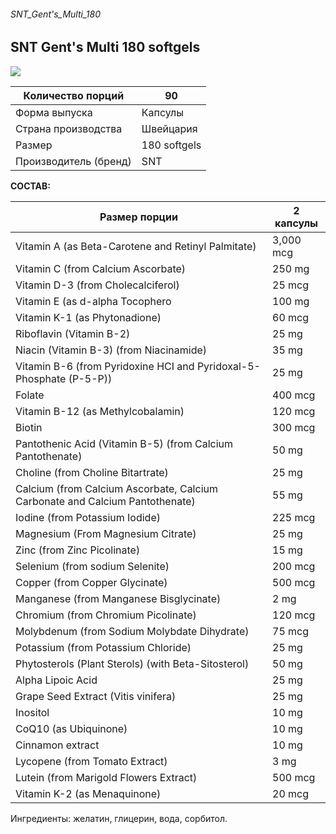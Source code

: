 ###### SNT_Gent's_Multi_180

## SNT Gent's Multi 180 softgels
![](https://telegra.ph/file/d151f6ee53d65abc807f5.jpg)

| Количество порций | 90 |
| --- | --- |
| Форма выпуска | Капсулы |
| Страна производства | Швейцария |
| Размер | 180 softgels |
| Производитель (бренд) | SNT

**СОСТАВ:**

| **Размер порции** | **2 капсулы** |
| --- | --- |
| Vitamin A (as Beta-Carotene and Retinyl Palmitate) | 3,000 mcg |
| Vitamin C (from Calcium Ascorbate) | 250 mg |
| Vitamin D-3 (from Cholecalciferol) | 25 mcg |
| Vitamin E (as d-alpha Tocophero | 100 mg |
| Vitamin K-1 (as Phytonadione) | 60 mcg |
| Riboflavin (Vitamin B-2) | 25 mg |
| Niacin (Vitamin B-3) (from Niacinamide) | 35 mg |
| Vitamin B-6 (from Pyridoxine HCI and Pyridoxal-5-Phosphate (P-5-P)) | 25 mg |
| Folate | 400 mcg |
| Vitamin B-12 (as Methylcobalamin) | 120 mcg |
| Biotin | 300 mcg |
| Pantothenic Acid (Vitamin B-5) (from Calcium Pantothenate) | 50 mg |
| Choline (from Choline Bitartrate) | 25 mg |
| Calcium (from Calcium Ascorbate, Calcium Carbonate and Calcium Pantothenate) | 55 mg |
| Iodine (from Potassium Iodide) | 225 mcg |
| Magnesium (From Magnesium Citrate) | 25 mg |
| Zinc (from Zinc Picolinate) | 15 mg |
| Selenium (from sodium Selenite) | 200 mcg |
| Copper (from Copper Glycinate) | 500 mcg |
| Manganese (from Manganese Bisglycinate) | 2 mg |
| Chromium (from Chromium Picolinate) | 120 mcg |
| Molybdenum (from Sodium Molybdate Dihydrate) | 75 mcg |
| Potassium (from Potassium Chloride) | 25 mg |
| Phytosterols (Plant Sterols) (with Beta-Sitosterol) | 50 mg |
| Alpha Lipoic Acid | 25 mg |
| Grape Seed Extract (Vitis vinifera) | 25 mg |
| Inositol | 10 mg |
| CoQ10 (as Ubiquinone) | 10 mg |
| Cinnamon extract | 10 mg |
| Lycopene (from Tomato Extract) | 3 mg |
| Lutein (from Marigold Flowers Extract) | 500 mcg |
| Vitamin K-2 (as Menaquinone) | 20 mcg |

Ингредиенты: желатин, глицерин, вода, сорбитол.

